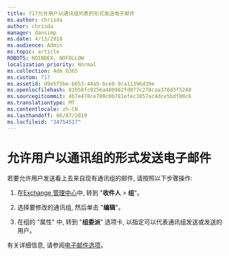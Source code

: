 ```yaml
---
title: 717允许用户以通讯组列表的形式发送电子邮件
ms.author: chrisda
author: chrisda
manager: dansimp
ms.date: 4/13/2018
ms.audience: Admin
ms.topic: article
ROBOTS: NOINDEX, NOFOLLOW
localization_priority: Normal
ms.collection: Adm_O365
ms.custom: 717
ms.assetid: d9e5f5be-b653-44a9-bce8-9ca11396d39e
ms.openlocfilehash: 81b58fc9256a480982fd077c278caa370d3f5240
ms.sourcegitcommit: 4b7e478ce700c0b781efec3857ac4dce5bdf00c6
ms.translationtype: MT
ms.contentlocale: zh-CN
ms.lasthandoff: 06/07/2019
ms.locfileid: "34754517"
---
```

# <a name="allow-users-to-send-email-as-a-distribution-group"></a>允许用户以通讯组的形式发送电子邮件

若要允许用户发送看上去来自现有通讯组的邮件, 请按照以下步骤操作:

1. 在[Exchange 管理中心](https://outlook.office365.com/ecp/)中, 转到 "**收件人** \> **组**"。

2. 选择要修改的通讯组, 然后单击 "**编辑**"。

3. 在组的 "属性" 中, 转到 "**组委派**" 选项卡, 以指定可以代表通讯组发送或发送的用户。

有关详细信息, 请参阅[电子邮件选项](https://technet.microsoft.com/library/bb124513.aspx#groupdelegation)。
